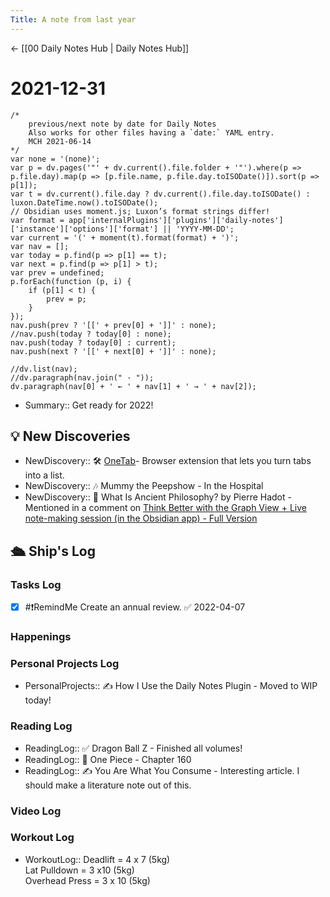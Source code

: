 ```yaml
---
Title: A note from last year
---
```


<- [[00 Daily Notes Hub | Daily Notes Hub]]

# 2021-12-31
```dataviewjs
/*
    previous/next note by date for Daily Notes
    Also works for other files having a `date:` YAML entry.
    MCH 2021-06-14
*/
var none = '(none)';
var p = dv.pages('"' + dv.current().file.folder + '"').where(p => p.file.day).map(p => [p.file.name, p.file.day.toISODate()]).sort(p => p[1]);
var t = dv.current().file.day ? dv.current().file.day.toISODate() : luxon.DateTime.now().toISODate();
// Obsidian uses moment.js; Luxon’s format strings differ!
var format = app['internalPlugins']['plugins']['daily-notes']['instance']['options']['format'] || 'YYYY-MM-DD';
var current = '(' + moment(t).format(format) + ')';
var nav = [];
var today = p.find(p => p[1] == t);
var next = p.find(p => p[1] > t);
var prev = undefined;
p.forEach(function (p, i) {
    if (p[1] < t) {
        prev = p;
    }
});
nav.push(prev ? '[[' + prev[0] + ']]' : none);
//nav.push(today ? today[0] : none);
nav.push(today ? today[0] : current);
nav.push(next ? '[[' + next[0] + ']]' : none);

//dv.list(nav);
//dv.paragraph(nav.join(" · "));
dv.paragraph(nav[0] + ' ← ' + nav[1] + ' → ' + nav[2]);
```
- Summary:: Get ready for 2022!

## 💡 New Discoveries
- NewDiscovery:: 🛠 [OneTab](https://www.one-tab.com/)- Browser extension that lets you turn tabs into a list.
- NewDiscovery::  🎶 Mummy the Peepshow - In the Hospital
- NewDiscovery:: 📘 What Is Ancient Philosophy? by Pierre Hadot - Mentioned in a comment on [Think Better with the Graph View + Live note-making session (in the Obsidian app) - Full Version](https://www.youtube.com/watch?v=KuzBiqesNdo)


## 🛳️ Ship's Log
### Tasks Log
- [x] #❗RemindMe Create an annual review. ✅ 2022-04-07


### Happenings


### Personal Projects Log
- PersonalProjects:: ✍️ How I Use the Daily Notes Plugin - Moved to WIP today!

### Reading Log
- ReadingLog:: ✅ Dragon Ball Z - Finished all volumes!
- ReadingLog:: 📖 One Piece - Chapter 160
- ReadingLog:: ✍️ You Are What You Consume - Interesting article. I should make a literature note out of this.


### Video Log

### Workout Log
- WorkoutLog:: Deadlift = 4 x 7 (5kg) <br> Lat Pulldown = 3 x10 (5kg) <br> Overhead Press = 3 x 10 (5kg)